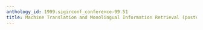 ```yaml
---
anthology_id: 1999.sigirconf_conference-99.51
title: Machine Translation and Monolingual Information Retrieval (poster abstract)
---
```

